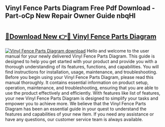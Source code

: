 ## Vinyl Fence Parts Diagram Free Pdf Download - Part-oCp New Repair Owner Guide nbqHl

# <h2><a href="http://dfr5zp.blite.top/?on=Vinyl+Fence+Parts+Diagram">🔗Download New 👉🔴 Vinyl Fence Parts Diagram</a></h2>

[![Vinyl Fence Parts Diagram download](https://i.imgur.com/lujVjoI.png)](http://dfr5zp.blite.top/?on=Vinyl+Fence+Parts+Diagram)
Hello and welcome to the user manual for your newly delivered Vinyl Fence Parts Diagram. This guide is designed to help you get started with your product and provide you with a thorough understanding of its features, functions, and capabilities. You will find instructions for installation, usage, maintenance, and troubleshooting. Before you begin using your Vinyl Fence Parts Diagram, please read this manual thoroughly. It contains essential information on product setup, operation, maintenance, and troubleshooting, ensuring that you are able to use the product effectively and efficiently. With features like list of features, your new Vinyl Fence Parts Diagram is designed to simplify your tasks and empower you to achieve more. We believe that the Vinyl Fence Parts Diagram has been an essential guide in your quest to understand the features and capabilities of your new item. If you need any assistance or have any questions, our customer service team is always available.
